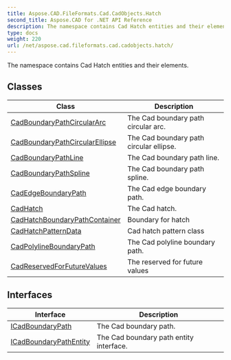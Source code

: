 ```yaml
---
title: Aspose.CAD.FileFormats.Cad.CadObjects.Hatch
second_title: Aspose.CAD for .NET API Reference
description: The namespace contains Cad Hatch entities and their elements
type: docs
weight: 220
url: /net/aspose.cad.fileformats.cad.cadobjects.hatch/
---
```

The namespace contains Cad Hatch entities and their elements.

## Classes

| Class | Description |
| --- | --- |
| [CadBoundaryPathCircularArc](./cadboundarypathcirculararc/) | The Cad boundary path circular arc. |
| [CadBoundaryPathCircularEllipse](./cadboundarypathcircularellipse/) | The Cad boundary path circular ellipse. |
| [CadBoundaryPathLine](./cadboundarypathline/) | The Cad boundary path line. |
| [CadBoundaryPathSpline](./cadboundarypathspline/) | The Cad boundary path spline. |
| [CadEdgeBoundaryPath](./cadedgeboundarypath/) | The Cad edge boundary path. |
| [CadHatch](./cadhatch/) | The Cad hatch. |
| [CadHatchBoundaryPathContainer](./cadhatchboundarypathcontainer/) | Boundary for hatch |
| [CadHatchPatternData](./cadhatchpatterndata/) | Cad hatch pattern class |
| [CadPolylineBoundaryPath](./cadpolylineboundarypath/) | The Cad polyline boundary path. |
| [CadReservedForFutureValues](./cadreservedforfuturevalues/) | The reserved for future values |
## Interfaces

| Interface | Description |
| --- | --- |
| [ICadBoundaryPath](./icadboundarypath/) | The Cad boundary path. |
| [ICadBoundaryPathEntity](./icadboundarypathentity/) | The Cad boundary path entity interface. |


